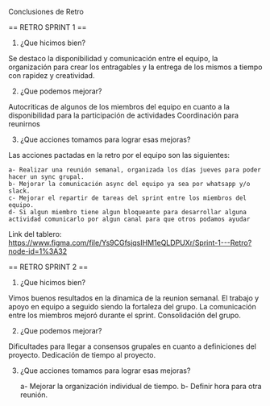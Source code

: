Conclusiones de Retro

== RETRO SPRINT 1 ==

1. ¿Que hicimos bien?

Se destaco la disponibilidad y comunicación entre el equipo, la organización para crear los entragables y la entrega de los mismos a tiempo con rapidez y creatividad.

2. ¿Que podemos mejorar?

Autocriticas de algunos de los miembros del equipo en cuanto a la disponibilidad para la participación de actividades
Coordinación para reunirnos

3. ¿Que acciones tomamos para lograr esas mejoras?

Las acciones pactadas en la retro por el equipo son las siguientes:

    a- Realizar una reunión semanal, organizada los días jueves para poder hacer un sync grupal.
    b- Mejorar la comunicación async del equipo ya sea por whatsapp y/o slack.
    c- Mejorar el repartir de tareas del sprint entre los miembros del equipo. 
    d- Si algun miembro tiene algun bloqueante para desarrollar alguna actividad comunicarlo por algun canal para que otros podamos ayudar

Link del tablero: https://www.figma.com/file/Ys9CGfsjqsIHM1eQLDPUXr/Sprint-1---Retro?node-id=1%3A32

== RETRO SPRINT 2 ==

1. ¿Que hicimos bien?

Vimos buenos resultados en la dinamica de la reunion semanal. El trabajo y apoyo en equipo a seguido siendo la fortaleza del grupo.
La comunicación entre los miembros mejoró durante el sprint. Consolidación del grupo. 

2. ¿Que podemos mejorar?

Dificultades para llegar a consensos grupales en cuanto a definiciones del proyecto. Dedicación de tiempo al proyecto. 

3. ¿Que acciones tomamos para lograr esas mejoras?

    a- Mejorar la organización individual de tiempo. 
    b- Definir hora para otra reunión.
